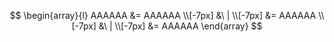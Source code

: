 $$
\begin{array}{l}
AAAAAA &= AAAAAA
\\[-7px] &\ | \\[-7px]
&= AAAAAA
\\[-7px] &\ | \\[-7px]
&= AAAAAA
\end{array}
$$